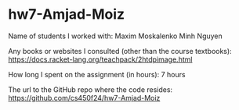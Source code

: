 # hw7-Amjad-Moiz

Name of students I worked with:
Maxim Moskalenko
Minh Nguyen

Any books or websites I consulted (other than the course textbooks):
https://docs.racket-lang.org/teachpack/2htdpimage.html


How long I spent on the assignment (in hours):
7 hours

The url to the GitHub repo where the code resides:
https://github.com/cs450f24/hw7-Amjad-Moiz